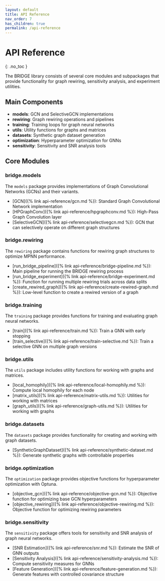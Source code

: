 ```yaml
---
layout: default
title: API Reference
nav_order: 7
has_children: true
permalink: /api-reference
---
```


# API Reference
{: .no_toc }

The BRIDGE library consists of several core modules and subpackages that provide functionality for graph rewiring, sensitivity analysis, and experiment utilities.

## Main Components

- **models**: GCN and SelectiveGCN implementations 
- **rewiring**: Graph rewiring operations and pipelines
- **training**: Training loops for graph neural networks
- **utils**: Utility functions for graphs and matrices
- **datasets**: Synthetic graph dataset generation
- **optimization**: Hyperparameter optimization for GNNs
- **sensitivity**: Sensitivity and SNR analysis tools

## Core Modules

### bridge.models

The `models` package provides implementations of Graph Convolutional Networks (GCNs) and their variants.

- [GCN]({% link api-reference/gcn.md %}): Standard Graph Convolutional Network implementation
- [HPGraphConv]({% link api-reference/hpgraphconv.md %}): High-Pass Graph Convolution layer
- [SelectiveGCN]({% link api-reference/selectivegcn.md %}): GCN that can selectively operate on different graph structures

### bridge.rewiring

The `rewiring` package contains functions for rewiring graph structures to optimize MPNN performance.

- [run_bridge_pipeline]({% link api-reference/bridge-pipeline.md %}): Main pipeline for running the BRIDGE rewiring process
- [run_bridge_experiment]({% link api-reference/bridge-experiment.md %}): Function for running multiple rewiring trials across data splits
- [create_rewired_graph]({% link api-reference/create-rewired-graph.md %}): Low-level function to create a rewired version of a graph

### bridge.training

The `training` package provides functions for training and evaluating graph neural networks.

- [train]({% link api-reference/train.md %}): Train a GNN with early stopping
- [train_selective]({% link api-reference/train-selective.md %}): Train a selective GNN on multiple graph versions

### bridge.utils

The `utils` package includes utility functions for working with graphs and matrices.

- [local_homophily]({% link api-reference/local-homophily.md %}): Compute local homophily for each node
- [matrix_utils]({% link api-reference/matrix-utils.md %}): Utilities for working with matrices
- [graph_utils]({% link api-reference/graph-utils.md %}): Utilities for working with graphs

### bridge.datasets

The `datasets` package provides functionality for creating and working with graph datasets.

- [SyntheticGraphDataset]({% link api-reference/synthetic-dataset.md %}): Generate synthetic graphs with controllable properties

### bridge.optimization

The `optimization` package provides objective functions for hyperparameter optimization with Optuna.

- [objective_gcn]({% link api-reference/objective-gcn.md %}): Objective function for optimizing base GCN hyperparameters
- [objective_rewiring]({% link api-reference/objective-rewiring.md %}): Objective function for optimizing rewiring parameters

### bridge.sensitivity

The `sensitivity` package offers tools for sensitivity and SNR analysis of graph neural networks.

- [SNR Estimation]({% link api-reference/snr.md %}): Estimate the SNR of GNN outputs
- [Sensitivity Analysis]({% link api-reference/sensitivity-analysis.md %}): Compute sensitivity measures for GNNs
- [Feature Generation]({% link api-reference/feature-generation.md %}): Generate features with controlled covariance structure
